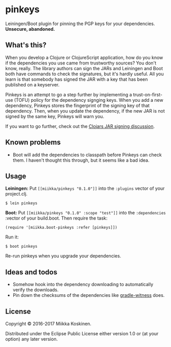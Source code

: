# pinkeys

Leiningen/Boot plugin for pinning the PGP keys for your dependencies. **Unsecure, abandoned.**

## What's this?

When you develop a Clojure or ClojureScript application, how do you know if the
dependencies you use came from trustworthy sources? You don't know, really. The
library authors can sign the JARs and Leiningen and Boot both have commands to
check the signatures, but it's hardly useful. All you learn is that somebody has
signed the JAR with a key that has been published on a keyserver.

Pinkeys is an attempt to go a step further by implementing a trust-on-first-use
(TOFU) policy for the dependency signging keys. When you add a new dependency,
Pinkeys stores the fingerprint of the signing key of that dependency. Then, when
you update the dependency, if the new JAR is not signed by the same key, Pinkeys
will warn you.

If you want to go further, check out
the [Clojars JAR signing discussion][clojars-562].

[clojars-562]: https://github.com/clojars/clojars-web/issues/562

## Known problems

* Boot will add the dependencies to classpath before Pinkeys can check them. I
  haven't thought this through, but it seems like a bad idea.

## Usage

**Leiningen:** Put `[[miikka/pinkeys "0.1.0"]]` into the `:plugins` vector of your project.clj.

    $ lein pinkeys

**Boot:** Put `[[miikka/pinkeys "0.1.0" :scope "test"]]` into the
`:dependencies` :vector of your build.boot. Then require the task:

    (require '[miikka.boot-pinkeys :refer [pinkeys]])

Run it:

    $ boot pinkeys

Re-run pinkeys when you upgrade your dependencies.

## Ideas and todos

* Somehow hook into the dependency downloading to automatically verify the downloads.
* Pin down the checksums of the dependencies like [gradle-witness](https://github.com/whispersystems/gradle-witness) does.

## License

Copyright © 2016-2017 Miikka Koskinen.

Distributed under the Eclipse Public License either version 1.0 or (at
your option) any later version.

